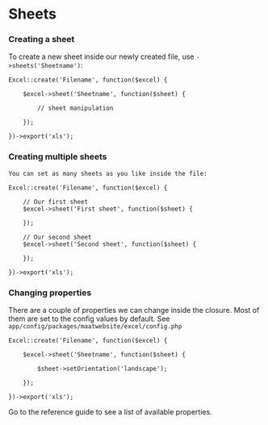 # Sheets

### Creating a sheet

To create a new sheet inside our newly created file, use `->sheets('Sheetname')`:

    Excel::create('Filename', function($excel) {

        $excel->sheet('Sheetname', function($sheet) {

            // sheet manipulation

        });

    })->export('xls');


### Creating multiple sheets

    You can set as many sheets as you like inside the file:

    Excel::create('Filename', function($excel) {

        // Our first sheet
        $excel->sheet('First sheet', function($sheet) {

        });

        // Our second sheet
        $excel->sheet('Second sheet', function($sheet) {

        });

    })->export('xls');

### Changing properties

There are a couple of properties we can change inside the closure. Most of them are set to the config values by default. See `app/config/packages/maatwebsite/excel/config.php`

    Excel::create('Filename', function($excel) {

        $excel->sheet('Sheetname', function($sheet) {

            $sheet->setOrientation('landscape');

        });

    })->export('xls');

Go to the reference guide to see a list of available properties.